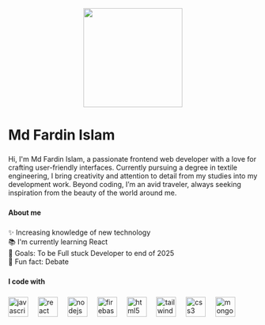 <div align="center">
  <img height="200" src="https://i.ibb.co.com/qd8m0bT/git-Banner.jpg"  />
</div>

###

<h1 align="left">Md Fardin Islam</h1>

###

<p align="left">Hi, I'm Md Fardin Islam, a passionate frontend web developer with a love for crafting user-friendly interfaces. Currently pursuing a degree in textile engineering, I bring creativity and attention to detail from my studies into my development work. Beyond coding, I’m an avid traveler, always seeking inspiration from the beauty of the world around me.</p>

###

<h4 align="left">About me</h4>

###

<p align="left">✨ Increasing knowledge of new technology<br>📚 I'm currently learning React<br>🎯 Goals: To be Full stuck Developer to end of 2025<br>🎲 Fun fact: Debate</p>

###

<h4 align="left">I code with</h4>

###

<div align="left">
  <img src="https://cdn.jsdelivr.net/gh/devicons/devicon/icons/javascript/javascript-original.svg" height="40" alt="javascript logo"  />
  <img width="12" />
  <img src="https://cdn.jsdelivr.net/gh/devicons/devicon/icons/react/react-original.svg" height="40" alt="react logo"  />
  <img width="12" />
  <img src="https://cdn.jsdelivr.net/gh/devicons/devicon/icons/nodejs/nodejs-original.svg" height="40" alt="nodejs logo"  />
  <img width="12" />
  <img src="https://cdn.jsdelivr.net/gh/devicons/devicon/icons/firebase/firebase-plain.svg" height="40" alt="firebase logo"  />
  <img width="12" />
  <img src="https://cdn.jsdelivr.net/gh/devicons/devicon/icons/html5/html5-original.svg" height="40" alt="html5 logo"  />
  <img width="12" />
  <img src="https://cdn.jsdelivr.net/gh/devicons/devicon/icons/tailwindcss/tailwindcss-original-wordmark.svg" height="40" alt="tailwindcss logo"  />
  <img width="12" />
  <img src="https://cdn.jsdelivr.net/gh/devicons/devicon/icons/css3/css3-original.svg" height="40" alt="css3 logo"  />
  <img width="12" />
  <img src="https://cdn.jsdelivr.net/gh/devicons/devicon/icons/mongodb/mongodb-original.svg" height="40" alt="mongodb logo"  />
</div>

###
